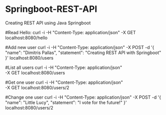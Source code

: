 # Springboot-REST-API
Creating REST API using Java Springboot

#Read Hello:
curl -i -H "Content-Type: application/json" -X GET localhost:8080/hello

#Add new user
curl -i -H "Content-Type: application/json" -X POST -d '{
    "name": "Dimitris Pallas",
    "statement": "Creating REST API with Springboot"
}' localhost:8080/users

#List all users
curl -i -H "Content-Type: application/json" \
    -X GET localhost:8080/users

#Get one user
curl -i -H "Content-Type: application/json" \
    -X GET localhost:8080/users/2

#Change one user
curl -i -H "Content-Type: application/json" -X POST -d '{
        "name": "Little Lucy",
        "statement": "I vote for the future!"
    }' localhost:8080/users/2

